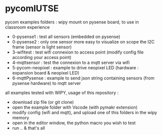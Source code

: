 # pycomIUTSE
pycom examples folders : wipy mount on pysense board, to use in classroom experience 
- 0-pysense1 : test all sensors (embedded on pysense)
- 0-pysense2 : only one sensor more easy to visualize on scope the I2C frame (sensor is light sensor)
- 3-wifitest : test wifi connexion to access point (modify config file according your access point)
- 4-mqttsensor : test the connexion to a mqtt server via wifi
- 5-pycom-neopixel : example to drive neopixel LED (hardware : expansion board & neopixel LED)
- 6-mqttPysense : example to send json string containing sensors (from pysense hardware) to mqtt server

all examples tested with WIPY, usage of this repository :
- download zip file (or git clone)
- open the example folder with Vscode (with pymakr extension) 
- modify config (wifi and mqtt), and upload one of this folders in the wipy memory
- open in the editor window, the python macro you wish to test
- run .. & that's all
